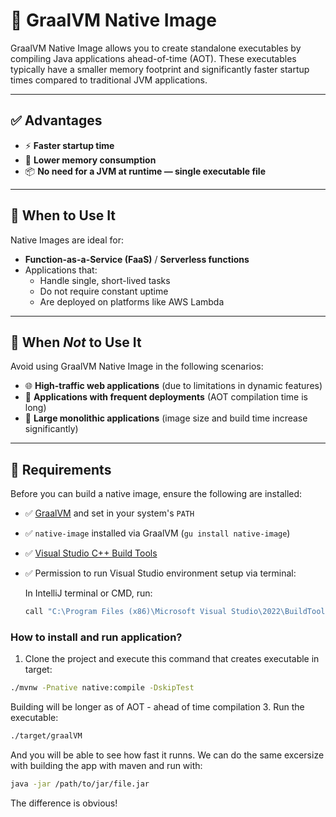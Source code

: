 # 🚀 GraalVM Native Image

GraalVM Native Image allows you to create standalone executables by compiling Java applications ahead-of-time (AOT). These executables typically have a smaller memory footprint and significantly faster startup times compared to traditional JVM applications.

---

## ✅ Advantages

- ⚡ **Faster startup time**
- 🧠 **Lower memory consumption**
- 📦 **No need for a JVM at runtime — single executable file**

---

## 📌 When to Use It

Native Images are ideal for:

- **Function-as-a-Service (FaaS)** / **Serverless functions**
- Applications that:
  - Handle single, short-lived tasks
  - Do not require constant uptime
  - Are deployed on platforms like AWS Lambda

---

## 🚫 When *Not* to Use It

Avoid using GraalVM Native Image in the following scenarios:

- 🌐 **High-traffic web applications** (due to limitations in dynamic features)
- 🔁 **Applications with frequent deployments** (AOT compilation time is long)
- 🧩 **Large monolithic applications** (image size and build time increase significantly)

---

## 🔧 Requirements

Before you can build a native image, ensure the following are installed:

- ✅ [GraalVM](https://www.graalvm.org/) and set in your system's `PATH`
- ✅ `native-image` installed via GraalVM (`gu install native-image`)
- ✅ [Visual Studio C++ Build Tools](https://visualstudio.microsoft.com/visual-cpp-build-tools/)
- ✅ Permission to run Visual Studio environment setup via terminal:
  
  In IntelliJ terminal or CMD, run:
  
  ```bash
  call "C:\Program Files (x86)\Microsoft Visual Studio\2022\BuildTools\VC\Auxiliary\Build\vcvarsall.bat" x64


### How to install and run application? ###
1. Clone the project and execute this command that creates executable in target:
```bash
./mvnw -Pnative native:compile -DskipTest
```
Building will be longer as of AOT - ahead of time compilation
3. Run the executable:
```bash
./target/graalVM 
```
And you will be able to see how fast it runns. We can do the same excersize with building the app with maven and run with:
```bash
java -jar /path/to/jar/file.jar
```
The difference is obvious!




